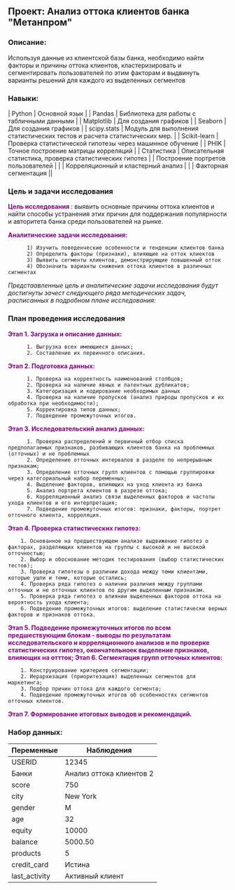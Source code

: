 ## Проект: Анализ оттока клиентов банка "Метанпром" 

### Описание: 
Используя данные из клиентской базы банка, необходимо найти факторы и причины оттока клиентов, кластеризировать и сегментировать пользователей по этим факторам и выдвинуть варианты решений для каждого из выделенных сегментов  

### Навыки: 
| Python | Основной язык |
| Pandas | Библиотека для работы с табличными данными |
| Matplotlib | Для создания графиков |
| Seaborn | Для создания графиков |
| scipy.stats | Модуль для выполнения статистических тестов и расчета статистических мер. |
| Scikit-learn | Проверка статистической гипотезы через машинное обучение |
| PHIK | Точное построение матрицы корреляций |
| Статистика | Описательная статистика, проверка статистических гипотез  |
| Построение портретов пользователей | |
| Корреляционный и кластерный анализ |  |
| Факторная сегментация ||

### Цель и задачи исследования 
<strong style="color: purple;">  Цель исследования </strong>: выявить основные причины оттока клиентов и найти способы устранения этих причин для поддержания популярности и авторитета банка среди пользователей на рынке.

<strong style="color: purple;">  Аналитические задачи исследования: </strong>

          1) Изучить поведенческие особенности и тенденции клиентов банка
          2) Определить факторы (признаки), влияющие на отток клиектов 
          3) Выявить сегменты клиентов, демонстрирующие повышенный отток
          4) Обозначить варианты снижения оттока клиентов в различных сигментах
          
*Предстаавленные цель и аналитические задачи исследования будут достигнуты зачест следующего ряда методических задач, расписанных в подробном плане исследования:*

### План проведения исследования

<strong style="color: purple;"> Этап 1. Загрузка и описание данных: </strong>
          
          1. Выгрузка всех имеющиеся данных;
          2. Составление их первичного описания.
          
<strong style="color: purple;"> Этап 2. Подготовка данных:</strong>

          1. Проверка на корректность наименований столбцов;
          2. Проверка на наличие явных и латентных дубликатов;
          3. Категоризация и кодирование необходимых данных
          4. Проверка на наличие пропусков (анализ природы пропусков и их обработка при необходимости);
          5. Корректировка типов данных;
          7. Подведение промежуточных итогов. 
<strong style="color: purple;"> Этап 3. Исследовательский анализ данных: </strong>

          1. Проверка распределений и первичный отбор списка предполагаемых признаков, разбивающих клиентов банка на проблемных (отточных) и не проблемных
          2. Определение отточных интервалов в разделе по непрерывным признакам; 
          3. Определение отточных групп клиентов с помощью группировки через категориальный набор переменных;
          4. Выделение факторов, влияющих на уход клиента из банка 
          5. Анализ портрета клиентов в разрезе оттока; 
          6. Корреляционный анализ связи выделенных факторов и частоты ухода клиентов и его интерпретация;
          7. Подведение промежуточных итогов: признаки, факторы, портрет отточного клиента, корреляция.
<strong style="color: purple;"> Этап 4. Проверка статистических гипотез: </strong>

        1. Основанное на предшествующем анализе выдвижение гипотез о факторах, разделяющих клиентов на группы с высокой и не высокой отточностью;
        2. Выбор и обоснование методик тестирования (выбор статистических тестов);
        3. Проверка гипотезы о различии дохода между теми клиентами, которые ушли и теми, которые остались;
        4. Проверка ряда гипотез о наличии различия между группами отточных и не отточных клиентов по другим выделенным признакам.
        5. Проверка ряда гипотез о влиянии выделенных факторов оттока на вероятность ухода клиента;
        6. Подведение промежуточных итогов: выделение статистически верных факторов и признаков оттока. 
<strong style="color: purple;"> Этап 5. Подведение промежуточных итогов по всем предшествующим блокам - выводы по результатам исследовательского и корреляционного анализов и по проверке статистических гипотез, окончательноек выделение признаков, влияющих на оттток; </strong>
<strong style="color: purple;"> Этап 6. Сегментация групп отточных клиентов: </strong>
 
        1. Конструирование критериев сегментации;
        2. Иерархизация (приоритезация) выделенных сегментов для маркетинга;
        3. Подбор причин оттока для каждого сегмента;
        4. Подведение промежуточных итогов об особенностях сегментов отточных клиентов.
<strong style="color: purple;"> Этап 7. Формирование итоговых выводов и рекомендаций. </strong>

### Набор данных: 

| Переменные | Наблюдения |
|------------|-------------|
| USERID     | 12345       |
| Банки     | Анализ оттока клиентов 2 |
| score      | 750         |
| city       | New York    |
| gender     | М            |
| age        | 32          |
| equity     | 10000       |
| balance    | 5000.50     |
| products   | 5           |
| credit_card| Истина      |
| last_activity| Активный клиент |




